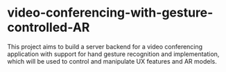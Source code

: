 # video-conferencing-with-gesture-controlled-AR
This project aims to build a server backend for a video conferencing application with  support for hand gesture recognition and implementation, which will be used to control and manipulate UX features and AR models.
